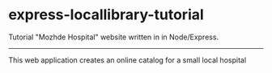 # express-locallibrary-tutorial
Tutorial "Mozhde Hospital" website written in in Node/Express.

----

This web application creates an online catalog for a small local hospital